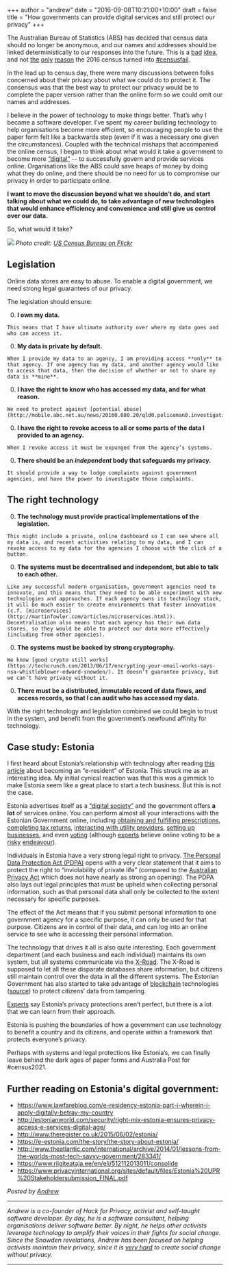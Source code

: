 +++
author = "andrew"
date = "2016-09-08T10:21:00+10:00"
draft = false
title = "How governments can provide digital services and still protect our privacy"
+++

The Australian Bureau of Statistics (ABS) has decided that census data should no longer be anonymous, and our names and addresses should be linked deterministically to our responses into the future. This is a [bad](/post/census.html) [idea](https://3583bytesready.net/2016/08/11/census-problems-slk-security-explained/), and not [the](https://www.theguardian.com/business/grogonomics/2016/aug/11/lesson-of-censusfail-continued-funding-cuts-mean-agencies-cant-do-their-job) [only](https://twitter.com/riskybusiness/status/763605906047107073) 
[reason](https://twitter.com/Qldaah/status/763307636687196160) the 2016 census turned into [#censusfail](https://twitter.com/search?q=%23censusfail).

In the lead up to census day, there were many discussions between folks concerned about their privacy about what we could do to protect it. The consensus was that the best way to protect our privacy would be to complete the paper version rather than the online form so we could omit our names and addresses. 

I believe in the power of technology to make things better. That’s why I became a software developer. I’ve spent my career building technology to help organisations become more efficient, so encouraging people to use the paper form felt like a backwards step (even if it was a necessary one given the circumstances). Coupled with the technical mishaps that accompanied the online census, I began to think about what would it take a government to become more [“digital”](https://www.youtube.com/watch?v=KuTSAeFhdZU) -- to successfully govern and provide services online. Organisations like the ABS could save heaps of money by doing what they do online, and there should be no need for us to compromise our privacy in order to participate online. 

**I want to move the discussion beyond what we shouldn’t do, and start talking about what we could do, to take advantage of new technologies that would enhance efficiency and convenience and still give us control over our data.**

So, what would it take?

<img src="/images/us-census-bureau.jpg" />
<cite>Photo credit: <a href="https://www.flickr.com/photos/uscensusbureau/7024456499/in/photostream/">US Census Bureau on Flickr</a></cite>

## Legislation

Online data stores are easy to abuse. To enable a digital government, we need strong legal guarantees of our privacy.

The legislation should ensure: 

  0. **I own my data.**

    This means that I have ultimate authority over where my data goes and who can access it.

  0. **My data is private by default.**

    When I provide my data to an agency, I am providing access **only** to that agency. If one agency has my data, and another agency would like to access that data, then the decision of whether or not to share my data is **mine**.

  0. **I have the right to know who has accessed my data, and for what reason.**

    We need to protect against [potential abuse](http://mobile.abc.net.au/news/20160.080.20/qld0.policeman0.investigation0.allegedly0.details0.expartner0.to0.mate/7769418).

  0. **I have the right to revoke access to all or some parts of the data I provided to an agency.**

    When I revoke access it must be expunged from the agency’s systems.

  0. **There should be an _independent_ body that safeguards my privacy.**

    It should provide a way to lodge complaints against government agencies, and have the power to investigate those complaints.

## The right technology

  0. **The technology must provide practical implementations of the legislation.**

    This might include a private, online dashboard so I can see where all my data is, and recent activities relating to my data, and I can revoke access to my data for the agencies I choose with the click of a button.

  0. **The systems must be decentralised and independent, but able to talk to each other.**

    Like any successful modern organisation, government agencies need to innovate, and this means that they need to be able experiment with new technologies and approaches. If each agency owns its technology stack, it will be much easier to create environments that foster innovation (c.f. [microservices](http://martinfowler.com/articles/microservices.html)). Decentralisation also means that each agency has their own data stores, so they would be able to protect our data more effectively (including from other agencies). 

  0. **The systems must be backed by strong cryptography.**

    We know [good crypto still works](https://techcrunch.com/2013/06/17/encrypting-your-email-works-says-nsa-whistleblower-edward-snowden/). It doesn’t guarantee privacy, but we can’t have privacy without it.

  0. **There must be a distributed, immutable record of data flows, and access records, so that I can audit who has accessed my data.**

With the right technology and legislation combined we could begin to trust in the system, and benefit from the government’s newfound affinity for technology.

## Case study: Estonia

I first heard about Estonia’s relationship with technology after reading [this article](https://www.lawfareblog.com/e-residency-estonia-part-i-wherein-i-apply-digitally-betray-my-country) about becoming an “e-resident” of Estonia. This struck me as an interesting idea. My initial cynical reaction was that this was a gimmick to make Estonia seem like a great place to start a tech business. But this is not the case.

Estonia advertises itself as a [“digital society”](https://e-estonia.com/the-story/the-story-about-estonia/) and the government offers **a lot** of services online. You can perform almost all your interactions with the Estonian Government online, including [obtaining and fulfilling prescriptions](https://e-estonia.com/the-story/digital-society/healthcare/), [completing tax returns](https://e-estonia.com/the-story/digital-society/financial-services/), [interacting with utility providers](https://e-estonia.com/the-story/digital-society/utilities/), [setting up businesses](https://e-estonia.com/the-story/digital-society/business/), and even [voting](https://e-estonia.com/component/i-voting/) (although [experts](https://theconversation.com/can-we-trust-online-voting-616) believe online voting to be a [risky](https://www.eff.org/deeplinks/2015/04/new-south-wales-attacks-researchers-who-warned-internet-voting-vulnerabilities) [endeavour](https://www.schneier.com/blog/archives/2014/11/hacking_interne.html)).

Individuals in Estonia have a very strong legal right to privacy. [The Personal Data Protection Act (PDPA)](https://www.riigiteataja.ee/en/eli/512112013011/consolide) opens with a very clear statement that it aims to protect the right to “inviolability of private life” (compared to the [Australian Privacy Act](https://www.legislation.gov.au/Details/C2016C00838) which does not have nearly as strong an opening). The PDPA also lays out legal principles that must be upheld when collecting personal information, such as that personal data shall only be collected to the extent necessary for specific purposes.

The effect of the Act means that if you submit personal information to one government agency for a specific purpose, it can only be used for that purpose. Citizens are in control of their data, and can log into an online service to see who is accessing their personal information.

The technology that drives it all is also quite interesting. Each government department (and each business and each individual) maintains its own system, but all systems communicate via the [X-Road](https://e-estonia.com/component/x-road/). The X-Road is supposed to let all these disparate databases share information, but citizens still maintain control over the data in all the different systems. The Estonian Government has also started to take advantage of [blockchain](https://en.wikipedia.org/wiki/Blockchain_(database)) technologies ([source](http://bravenewcoin.com/news/e-estonia-initiative-progresses-with-blockchain-partnerships/)) to protect citizens’ data from tampering.

[Experts](https://www.privacyinternational.org/sites/default/files/Estonia%20UPR%20Stakeholdersubmission_FINAL.pdf) say Estonia’s privacy protections aren’t perfect, but there is a lot that we can learn from their approach. 

Estonia is pushing the boundaries of how a government can use technology to benefit a country and its citizens, and operate within a framework that protects everyone’s privacy. 

Perhaps with systems and legal protections like Estonia’s, we can finally leave behind the dark ages of paper forms and Australia Post for #census2021.


## Further reading on Estonia's digital government:

  - https://www.lawfareblog.com/e-residency-estonia-part-i-wherein-i-apply-digitally-betray-my-country
  - http://estonianworld.com/security/right-mix-estonia-ensures-privacy-access-e-services-digital-age/
  - http://www.theregister.co.uk/2015/06/02/estonia/
  - https://e-estonia.com/the-story/the-story-about-estonia/
  - http://www.theatlantic.com/international/archive/2014/01/lessons-from-the-worlds-most-tech-savvy-government/283341/
  - https://www.riigiteataja.ee/en/eli/512112013011/consolide
  - https://www.privacyinternational.org/sites/default/files/Estonia%20UPR%20Stakeholdersubmission_FINAL.pdf

*Posted by [Andrew](https://twitter.com/whereismytaco)*

-------

*Andrew is a co-founder of Hack for Privacy, activist and self-taught software developer. By day, he is a software consultant, helping organisations deliver software better. By night, he helps other activists leverage technology to amplify their voices in their fights for social change. Since the Snowden revelations, Andrew has been focused on helping activists maintain their privacy, since it is [very hard](https://www.giswatch.org/sites/default/files/the_harms_of_surveillance.pdf) to create social change without privacy.*

-------
